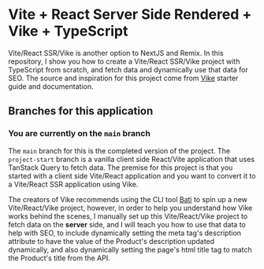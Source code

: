 # Vite + React Server Side Rendered + Vike + TypeScript

Vite/React SSR/Vike is another option to NextJS and Remix. In this repository, I show you how to create a Vite/React SSR/Vike project with TypeScript from scratch, and fetch data and dynamically use that data for SEO. The source and inspiration for this project come from [Vike](https://vike.dev/) starter guide and documentation.

## Branches for this application

### You are currently on the `main` branch

The `main` branch for this is the completed version of the project. The `project-start` branch is a vanilla client side React/Vite application that uses TanStack Query to fetch data. The premise for this project is that you started with a client side Vite/React application and you want to convert it to a Vite/React SSR application using Vike.

The creators of Vike recommends using the CLI tool [Bati](https://batijs.dev/) to spin up a new Vite/React/Vike project, however, in order to help you understand how Vike works behind the scenes, I manually set up this Vite/React/Vike project to fetch data on the **server** side, and I will teach you how to use that data to help with SEO, to include dynamically
setting the meta tag's description attribute to have the value of the
Product's description updated dynamically, and also dynamically setting
the page's html title tag to match the Product's title from the
API.

